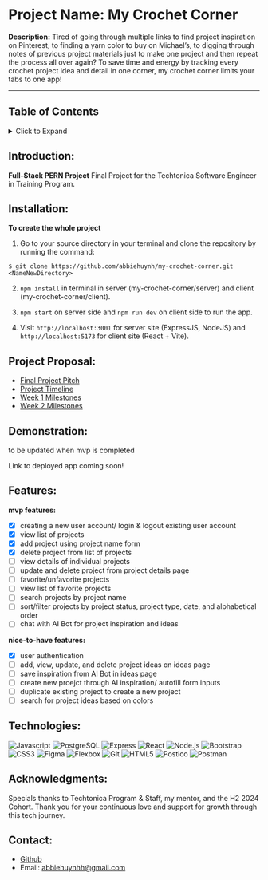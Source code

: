 # Project Name: My Crochet Corner

**Description:**
Tired of going through multiple links to find project inspiration on Pinterest, to finding a yarn color to buy on Michael’s, to digging through notes of previous project materials just to make one project and then repeat the process all over again? To save time and energy by tracking every crochet project idea and detail in one corner, my crochet corner limits your tabs to one app!

---

## Table of Contents
<details>
<summary>Click to Expand</summary>

- [Introduction](#introduction)
- [Installation](#installation)
- [Project Proposal](#project-proposal)
- [Demonstation](#demonstration)
- [Features](#features)
- [Technologies Used](#technologies-used)
- [Acknowledgments](#acknowledgments)
- [Contact](#contact)
</details>

## Introduction: 
**Full-Stack PERN Project**
Final Project for the Techtonica Software Engineer in Training Program.

## Installation: 
**To create the whole project**
1.  Go to your source directory in your terminal and clone the repository by running the command:

```
$ git clone https://github.com/abbiehuynh/my-crochet-corner.git <NameNewDirectory>
```
2. `npm install` in terminal in server (my-crochet-corner/server) and client (my-crochet-corner/client).

3. `npm start` on server side and `npm run dev` on client side to run the app.

4. Visit `http://localhost:3001` for server site (ExpressJS, NodeJS) and `http://localhost:5173` for client site (React + Vite).

## Project Proposal:
- [Final Project Pitch](https://docs.google.com/document/d/1da4MuZVVd_XVBiUc7g6SWZfKaXB6XajMwxWjhwzCWew/edit?tab=t.0)
- [Project Timeline](https://trello.com/b/5ZEtare8/my-crochet-corner)
- [Week 1 Milestones](https://docs.google.com/document/d/1R9_PBwoZ8hR1AP_WpNhK9LDNNFsoF1GBVOFzNCcDBOY/edit?usp=sharing)
- [Week 2 Milestones](https://docs.google.com/document/d/1aXRHkdY4hRuLUDRzt_Vmhn7NT3pMHiMKV9Fkz0mWilI/edit?usp=sharing)

## Demonstration:
to be updated when mvp is completed

Link to deployed app coming soon!

## Features:
**mvp features:**

- [x] creating a new user account/ login & logout existing user account
- [x] view list of projects 
- [x] add project using project name form
- [x] delete project from list of projects
- [ ] view details of individual projects
- [ ] update and delete project from project details page
- [ ] favorite/unfavorite projects
- [ ] view list of favorite projects
- [ ] search projects by project name
- [ ] sort/filter projects by project status, project type, date, and alphabetical order
- [ ] chat with AI Bot for project inspiration and ideas

**nice-to-have features:**
- [x] user authentication
- [ ] add, view, update, and delete project ideas on ideas page
- [ ] save inspiration from AI Bot in ideas page
- [ ] create new proejct through AI inspiration/ autofill form inputs
- [ ] duplicate existing project to create a new project
- [ ] search for project ideas based on colors

## Technologies: 
![Javascript](https://img.shields.io/badge/-JavaScript-F7DF1E?style=flat-square&logo=javascript&logoColor=000000)
![PostgreSQL](https://img.shields.io/badge/-PostgreSQL-336791?style=flat-square&logo=postgresql&logoColor=ffffff)
![Express](https://img.shields.io/badge/-Express.js-000000?style=flat-square&logo=express&logoColor=ffffff)
![React](https://img.shields.io/badge/-React-61DAFB?style=flat-square&logo=react&logoColor=000000)
![Node.js](https://img.shields.io/badge/-Node.js-339933?style=flat-square&logo=node.js&logoColor=ffffff)
![Bootstrap](https://img.shields.io/badge/-Bootstrap-563D7C?style=flat-square&logo=bootstrap&logoColor=ffffff)
![CSS3](https://img.shields.io/badge/-CSS3-1572B6?style=flat-square&logo=css3&logoColor=ffffff)
![Figma](https://img.shields.io/badge/-Figma-F24E1E?style=flat-square&logo=figma&logoColor=ffffff)
![Flexbox](https://img.shields.io/badge/-Flexbox-FFF?style=flat-square&logo=css3&logoColor=1572B6)
![Git](https://img.shields.io/badge/-Git-F05032?style=flat-square&logo=git&logoColor=ffffff)
![HTML5](https://img.shields.io/badge/-HTML5-E34F26?style=flat-square&logo=html5&logoColor=ffffff)
![Postico](https://img.shields.io/badge/-Postico-5B6E9D?style=flat-square&logo=postgresql&logoColor=ffffff)
![Postman](https://img.shields.io/badge/-Postman-FF6C37?style=flat-square&logo=postman&logoColor=ffffff)

## Acknowledgments:
Specials thanks to Techtonica Program & Staff, my mentor, and the H2 2024 Cohort. Thank you for your continuous love and support for growth through this tech journey. 

## Contact: 
- [Github](https://github.com/abbiehuynh)
- Email: abbiehuynhh@gmail.com